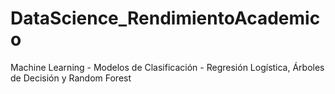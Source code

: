 # DataScience_RendimientoAcademico
Machine Learning - Modelos de Clasificación - Regresión Logística, Árboles de Decisión y Random Forest
